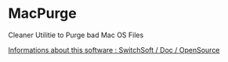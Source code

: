 # MacPurge
Cleaner Utilitie to Purge bad Mac OS Files

[Informations about this software : SwitchSoft / Doc / OpenSource](http://doc.switchsoft.fr/opensource/macpurge)
